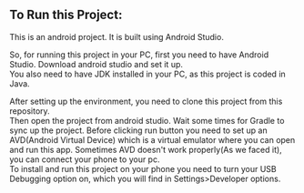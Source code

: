 ## To Run this Project:  
This is an android project. It is built using Android Studio.  

So, for running this project in your PC, first you need to have Android Studio. Download android studio and set it up.  
You also need to have JDK installed in your PC, as this project is coded in Java.  

After setting up the environment, you need to clone this project from this repository.  
Then open the project from android studio. Wait some times for Gradle to sync up the project. Before clicking run button you need to set up an AVD(Android Virtual Device)
which is a virtual emulator where you can open and run this app. Sometimes AVD doesn't work properly(As we faced it), you can connect your phone to your pc.  
To install and run this project on your phone you need to turn your USB Debugging option on, which you will find in Settings>Developer options.
